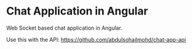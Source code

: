 # Chat Application in Angular

Web Socket based chat application in Angular.

Use this with the API: https://github.com/abdulsohailmohd/chat-app-api